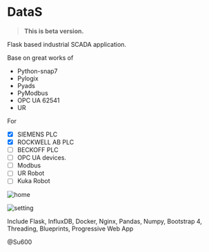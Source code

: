 # DataS
> **This is beta version.**

Flask based industrial SCADA application. 

Base on great works of 

* Python-snap7
* Pylogix
* Pyads
* PyModbus
* OPC UA  62541
* UR

For 

- [x] SIEMENS PLC
- [x] ROCKWELL  AB PLC
- [ ] BECKOFF PLC
- [ ] OPC UA devices.
- [ ] Modbus
- [ ] UR Robot
- [ ] Kuka Robot

![home](https://raw.githubusercontent.com/su600/DataS/master/Screen%20capture/home.png)

![setting](https://raw.githubusercontent.com/su600/DataS/master/Screen%20capture/setting.png)

Include Flask, InfluxDB, Docker, Nginx, Pandas, Numpy,  Bootstrap 4, Threading, Blueprints,  Progressive Web App 

@Su600
